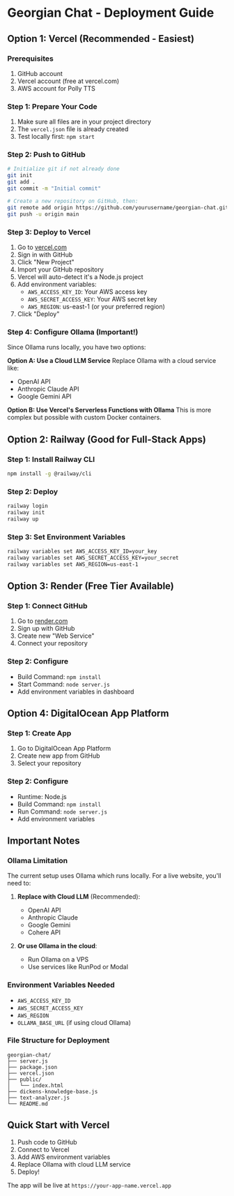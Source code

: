 # Georgian Chat - Deployment Guide

## Option 1: Vercel (Recommended - Easiest)

### Prerequisites
1. GitHub account
2. Vercel account (free at vercel.com)
3. AWS account for Polly TTS

### Step 1: Prepare Your Code
1. Make sure all files are in your project directory
2. The `vercel.json` file is already created
3. Test locally first: `npm start`

### Step 2: Push to GitHub
```bash
# Initialize git if not already done
git init
git add .
git commit -m "Initial commit"

# Create a new repository on GitHub, then:
git remote add origin https://github.com/yourusername/georgian-chat.git
git push -u origin main
```

### Step 3: Deploy to Vercel
1. Go to [vercel.com](https://vercel.com)
2. Sign in with GitHub
3. Click "New Project"
4. Import your GitHub repository
5. Vercel will auto-detect it's a Node.js project
6. Add environment variables:
   - `AWS_ACCESS_KEY_ID`: Your AWS access key
   - `AWS_SECRET_ACCESS_KEY`: Your AWS secret key
   - `AWS_REGION`: us-east-1 (or your preferred region)
7. Click "Deploy"

### Step 4: Configure Ollama (Important!)
Since Ollama runs locally, you have two options:

**Option A: Use a Cloud LLM Service**
Replace Ollama with a cloud service like:
- OpenAI API
- Anthropic Claude API
- Google Gemini API

**Option B: Use Vercel's Serverless Functions with Ollama**
This is more complex but possible with custom Docker containers.

## Option 2: Railway (Good for Full-Stack Apps)

### Step 1: Install Railway CLI
```bash
npm install -g @railway/cli
```

### Step 2: Deploy
```bash
railway login
railway init
railway up
```

### Step 3: Set Environment Variables
```bash
railway variables set AWS_ACCESS_KEY_ID=your_key
railway variables set AWS_SECRET_ACCESS_KEY=your_secret
railway variables set AWS_REGION=us-east-1
```

## Option 3: Render (Free Tier Available)

### Step 1: Connect GitHub
1. Go to [render.com](https://render.com)
2. Sign up with GitHub
3. Create new "Web Service"
4. Connect your repository

### Step 2: Configure
- Build Command: `npm install`
- Start Command: `node server.js`
- Add environment variables in dashboard

## Option 4: DigitalOcean App Platform

### Step 1: Create App
1. Go to DigitalOcean App Platform
2. Create new app from GitHub
3. Select your repository

### Step 2: Configure
- Runtime: Node.js
- Build Command: `npm install`
- Run Command: `node server.js`
- Add environment variables

## Important Notes

### Ollama Limitation
The current setup uses Ollama which runs locally. For a live website, you'll need to:

1. **Replace with Cloud LLM** (Recommended):
   - OpenAI API
   - Anthropic Claude
   - Google Gemini
   - Cohere API

2. **Or use Ollama in the cloud**:
   - Run Ollama on a VPS
   - Use services like RunPod or Modal

### Environment Variables Needed
- `AWS_ACCESS_KEY_ID`
- `AWS_SECRET_ACCESS_KEY` 
- `AWS_REGION`
- `OLLAMA_BASE_URL` (if using cloud Ollama)

### File Structure for Deployment
```
georgian-chat/
├── server.js
├── package.json
├── vercel.json
├── public/
│   └── index.html
├── dickens-knowledge-base.js
├── text-analyzer.js
└── README.md
```

## Quick Start with Vercel

1. Push code to GitHub
2. Connect to Vercel
3. Add AWS environment variables
4. Replace Ollama with cloud LLM service
5. Deploy!

The app will be live at `https://your-app-name.vercel.app`
